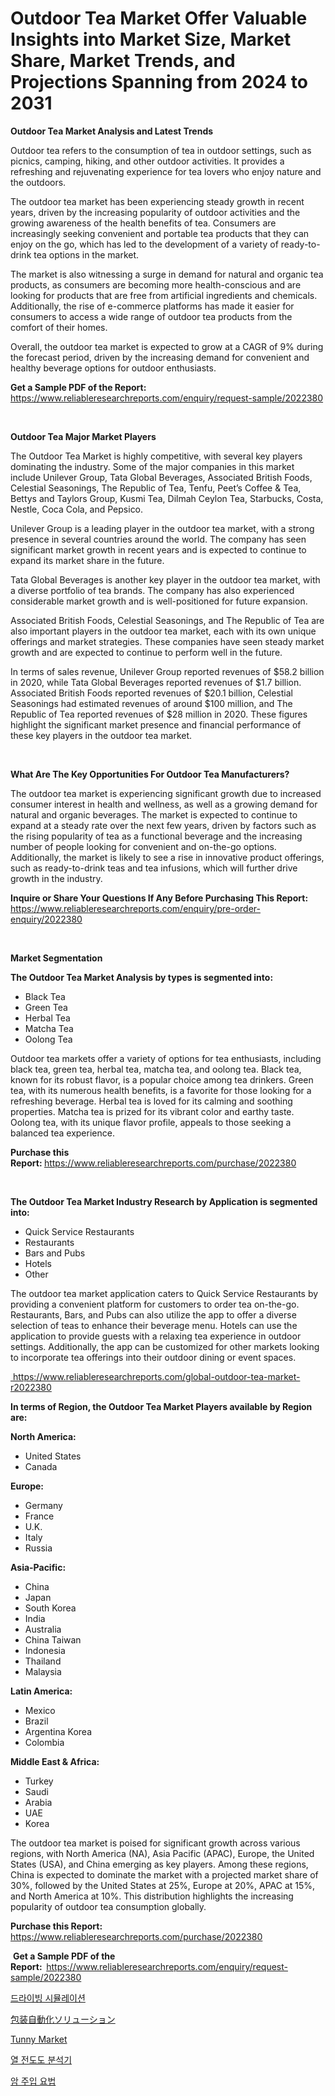<p><h1>Outdoor Tea Market Offer Valuable Insights into Market Size, Market Share, Market Trends, and Projections Spanning from 2024 to 2031</h1></p><p><strong>Outdoor Tea Market Analysis and Latest Trends</strong></p>
<p><p>Outdoor tea refers to the consumption of tea in outdoor settings, such as picnics, camping, hiking, and other outdoor activities. It provides a refreshing and rejuvenating experience for tea lovers who enjoy nature and the outdoors.</p><p>The outdoor tea market has been experiencing steady growth in recent years, driven by the increasing popularity of outdoor activities and the growing awareness of the health benefits of tea. Consumers are increasingly seeking convenient and portable tea products that they can enjoy on the go, which has led to the development of a variety of ready-to-drink tea options in the market.</p><p>The market is also witnessing a surge in demand for natural and organic tea products, as consumers are becoming more health-conscious and are looking for products that are free from artificial ingredients and chemicals. Additionally, the rise of e-commerce platforms has made it easier for consumers to access a wide range of outdoor tea products from the comfort of their homes.</p><p>Overall, the outdoor tea market is expected to grow at a CAGR of 9% during the forecast period, driven by the increasing demand for convenient and healthy beverage options for outdoor enthusiasts.</p></p>
<p><strong>Get a Sample PDF of the Report:&nbsp;</strong> <a href="https://www.reliableresearchreports.com/enquiry/request-sample/2022380">https://www.reliableresearchreports.com/enquiry/request-sample/2022380</a></p>
<p>&nbsp;</p>
<p><strong>Outdoor Tea Major Market Players</strong></p>
<p><p>The Outdoor Tea Market is highly competitive, with several key players dominating the industry. Some of the major companies in this market include Unilever Group, Tata Global Beverages, Associated British Foods, Celestial Seasonings, The Republic of Tea, Tenfu, Peet’s Coffee & Tea, Bettys and Taylors Group, Kusmi Tea, Dilmah Ceylon Tea, Starbucks, Costa, Nestle, Coca Cola, and Pepsico.</p><p>Unilever Group is a leading player in the outdoor tea market, with a strong presence in several countries around the world. The company has seen significant market growth in recent years and is expected to continue to expand its market share in the future.</p><p>Tata Global Beverages is another key player in the outdoor tea market, with a diverse portfolio of tea brands. The company has also experienced considerable market growth and is well-positioned for future expansion.</p><p>Associated British Foods, Celestial Seasonings, and The Republic of Tea are also important players in the outdoor tea market, each with its own unique offerings and market strategies. These companies have seen steady market growth and are expected to continue to perform well in the future.</p><p>In terms of sales revenue, Unilever Group reported revenues of $58.2 billion in 2020, while Tata Global Beverages reported revenues of $1.7 billion. Associated British Foods reported revenues of $20.1 billion, Celestial Seasonings had estimated revenues of around $100 million, and The Republic of Tea reported revenues of $28 million in 2020. These figures highlight the significant market presence and financial performance of these key players in the outdoor tea market.</p></p>
<p>&nbsp;</p>
<p><strong>What Are The Key Opportunities For Outdoor Tea Manufacturers?</strong></p>
<p><p>The outdoor tea market is experiencing significant growth due to increased consumer interest in health and wellness, as well as a growing demand for natural and organic beverages. The market is expected to continue to expand at a steady rate over the next few years, driven by factors such as the rising popularity of tea as a functional beverage and the increasing number of people looking for convenient and on-the-go options. Additionally, the market is likely to see a rise in innovative product offerings, such as ready-to-drink teas and tea infusions, which will further drive growth in the industry.</p></p>
<p><strong>Inquire or Share Your Questions If Any Before Purchasing This Report:</strong> <a href="https://www.reliableresearchreports.com/enquiry/pre-order-enquiry/2022380">https://www.reliableresearchreports.com/enquiry/pre-order-enquiry/2022380</a></p>
<p>&nbsp;</p>
<p><strong>Market Segmentation</strong></p>
<p><strong>The Outdoor Tea Market Analysis by types is segmented into:</strong></p>
<p><ul><li>Black Tea</li><li>Green Tea</li><li>Herbal Tea</li><li>Matcha Tea</li><li>Oolong Tea</li></ul></p>
<p><p>Outdoor tea markets offer a variety of options for tea enthusiasts, including black tea, green tea, herbal tea, matcha tea, and oolong tea. Black tea, known for its robust flavor, is a popular choice among tea drinkers. Green tea, with its numerous health benefits, is a favorite for those looking for a refreshing beverage. Herbal tea is loved for its calming and soothing properties. Matcha tea is prized for its vibrant color and earthy taste. Oolong tea, with its unique flavor profile, appeals to those seeking a balanced tea experience.</p></p>
<p><strong>Purchase this Report:&nbsp;</strong><a href="https://www.reliableresearchreports.com/purchase/2022380">https://www.reliableresearchreports.com/purchase/2022380</a></p>
<p>&nbsp;</p>
<p><strong>The Outdoor Tea Market Industry Research by Application is segmented into:</strong></p>
<p><ul><li>Quick Service Restaurants</li><li>Restaurants</li><li>Bars and Pubs</li><li>Hotels</li><li>Other</li></ul></p>
<p><p>The outdoor tea market application caters to Quick Service Restaurants by providing a convenient platform for customers to order tea on-the-go. Restaurants, Bars, and Pubs can also utilize the app to offer a diverse selection of teas to enhance their beverage menu. Hotels can use the application to provide guests with a relaxing tea experience in outdoor settings. Additionally, the app can be customized for other markets looking to incorporate tea offerings into their outdoor dining or event spaces.</p></p>
<p><a href="https://www.reliableresearchreports.com/global-outdoor-tea-market-r2022380">&nbsp;https://www.reliableresearchreports.com/global-outdoor-tea-market-r2022380</a></p>
<p><strong>In terms of Region, the Outdoor Tea Market Players available by Region are:</strong></p>
<p>
    <p> <strong> North America: </strong>
        <ul>
            <li>United States</li>
            <li>Canada</li>
        </ul>
        </p> 
    <p> <strong> Europe: </strong>
        <ul>
            <li>Germany</li>
            <li>France</li>
            <li>U.K.</li>
            <li>Italy</li>
            <li>Russia</li>
        </ul>
        </p> 
    <p> <strong> Asia-Pacific: </strong>
        <ul>
            <li>China</li>
            <li>Japan</li>
            <li>South Korea</li>
            <li>India</li>
            <li>Australia</li>
            <li>China Taiwan</li>
            <li>Indonesia</li>
            <li>Thailand</li>
            <li>Malaysia</li>
        </ul>
        </p> 
    <p> <strong> Latin America: </strong>
        <ul>
            <li>Mexico</li>
            <li>Brazil</li>
            <li>Argentina Korea</li>
            <li>Colombia</li>
        </ul>
        </p> 
    <p> <strong> Middle East & Africa: </strong>
        <ul>
            <li>Turkey</li>
            <li>Saudi</li>
            <li>Arabia</li>
            <li>UAE</li>
            <li>Korea</li>
        </ul>
    </p>
    </p>
<p><p>The outdoor tea market is poised for significant growth across various regions, with North America (NA), Asia Pacific (APAC), Europe, the United States (USA), and China emerging as key players. Among these regions, China is expected to dominate the market with a projected market share of 30%, followed by the United States at 25%, Europe at 20%, APAC at 15%, and North America at 10%. This distribution highlights the increasing popularity of outdoor tea consumption globally.</p></p>
<p><strong>Purchase this Report: </strong><a href="https://www.reliableresearchreports.com/purchase/2022380">https://www.reliableresearchreports.com/purchase/2022380</a></p>
<p>&nbsp;<strong>Get a Sample PDF of the Report:&nbsp;&nbsp;</strong><a href="https://www.reliableresearchreports.com/enquiry/request-sample/2022380">https://www.reliableresearchreports.com/enquiry/request-sample/2022380</a></p>
<p><strong></strong></p>
<p><p><a href="https://medium.com/@giovanileannon/%EC%A3%BC%ED%96%89-%EC%8B%9C%EB%AE%AC%EB%A0%88%EC%9D%B4%EC%85%98-%EC%8B%9C%EC%9E%A5-%EA%B7%9C%EB%AA%A8-%EB%B0%8F-%EC%8B%9C%EC%9E%A5-%EB%8F%99%ED%96%A5-%EC%A0%84%EC%B2%B4-%EC%82%B0%EC%97%85-%EA%B0%9C%EC%9A%94-2024-2031-7985a71302a0">드라이빙 시뮬레이션</a></p><p><a href="https://medium.com/@camilcosta76856/%E3%83%91%E3%83%83%E3%82%B1%E3%83%BC%E3%82%B8%E8%87%AA%E5%8B%95%E5%8C%96%E3%82%BD%E3%83%AA%E3%83%A5%E3%83%BC%E3%82%B7%E3%83%A7%E3%83%B3%E5%B8%82%E5%A0%B4%E3%81%AE%E6%B4%9E%E5%AF%9F-%E5%B8%82%E5%A0%B4%E3%81%AE%E5%8B%95%E5%90%91-%E6%88%90%E9%95%B7-2024%E5%B9%B4%E3%81%8B%E3%82%892031%E5%B9%B4%E3%81%BE%E3%81%A7%E3%81%AE%E4%BA%88%E6%B8%AC-5ea4652a39fb">包装自動化ソリューション</a></p><p><a href="https://github.com/mancsybtousav/Market-Research-Report-List-2/blob/main/tunny-market.md">Tunny Market</a></p><p><a href="https://github.com/PercyHagernes9778/Market-Research-Report-List-1/blob/main/254110417866.md">열 전도도 분석기</a></p><p><a href="https://medium.com/@angelardelean202220221/%EC%95%94-%EC%A3%BC%EC%82%AC-%EC%9A%94%EB%B2%95-%EC%8B%9C%EC%9E%A5%EC%9D%80-%EC%8B%9C%EC%9E%A5-%EC%A0%90%EC%9C%A0%EC%9C%A8-%EA%B7%9C%EB%AA%A8-%EB%B0%8F-2031%EB%85%84%EA%B9%8C%EC%A7%80-%EC%98%88%EC%83%81%EB%90%98%EB%8A%94-%EC%98%88%EC%B8%A1%EC%97%90-%EC%B4%88%EC%A0%90%EC%9D%84-%EB%A7%9E%EC%B6%94%EA%B3%A0-%EC%9E%88%EC%8A%B5%EB%8B%88%EB%8B%A4-78b86e3cbb63">암 주입 요법</a></p></p>